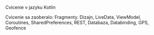 Cvicenie v jazyku Kotlin

Cvicenie sa zaoberalo: Fragmenty. Dizajn, LiveData, ViewModel, Coroutines, SharedPreferences,  REST, Databaza, Databinding, GPS, Geofence
